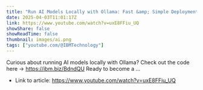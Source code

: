 ```yaml
---
title: "Run AI Models Locally with Ollama: Fast &amp; Simple Deployment"
date: 2025-04-03T11:01:17Z
link: https://www.youtube.com/watch?v=uxE8FFiu_UQ
showShare: false
showReadTime: false
thumbnail: images/ai.png
tags: ["youtube.com/@IBMTechnology"]
---
```

Curious about running AI models locally with Ollama? Check out the code here → https://ibm.biz/BdndQU Ready to become a ...

- Link to article: https://www.youtube.com/watch?v=uxE8FFiu_UQ
